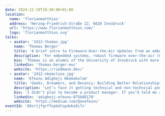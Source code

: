 ```yaml
---
date: 2024-12-19T18:30:00+01:00
location:
  name: 'florianmatthias'
  address: 'Herzog-Friedrich-Straße 22, 6020 Innsbruck'
  url: 'https://www.florianmatthias.com/'
  logo: 'florianmatthias.svg'
talks:
  - avatar: '2412-thomas.jpg'
    name: 'Thomas Berger'
    title: 'A brief intro to Firmware-Over-the-Air Updates from an embedded device perspective'
    description: 'For embedded systems, robust firmware over-the-air (OTA) updates are essential. They ensure data protection, update integrity, and fast recovery from failures or attacks. As connected devices grow, fail-safe OTA updates are increasingly critical to prevent unauthorized access and system disruptions. Thomas will give a brief overview of the basic principles and some of the challenges.'
    bio: 'Thomas is an alumni of the University of Innsbruck with more than 15 years of experience in IoT in various industries. He started his career at General Electrics Healthcare as a C++ developer in the field of X-ray machine connectivity. His interest in the connectivity topic brought him to a measurement device manufacturer, which he led as General Manager for the last 4 years, before moving to a Munich based IoT consulting company called Concept Reply GmbH, where he is currently responsible for the Embedded Development department as Senior Manager.'
    linkedin: 'thomas-berger-muc'
    website: 'https://riedmann.dev/'
  - avatar: '2412-nkemclose.jpg'
    name: 'Efeunu Adigheji Nkemakolam'
    title: 'Geeks, Dreamers, and Decency: Building Better Relationships in Tech'
    description: 'Let’s face it getting technical and non-technical people to work seamlessly together can feel like herding cats, but it doesn’t have to be that way. Drawing from years of navigating the chaotic but rewarding world of product management (and yes, babysitting engineers), this talk dives into the art of bridging the gap between “geeks” and “non-geeks” in tech. We’ll explore real-world strategies for fostering better collaboration, sprinkled with humor, a dash of personal experience, and one guiding principle: being decent human beings goes a long way. Whether you’re the tech wizard or the big-picture dreamer, you’ll walk away with practical tips and maybe even a few laughs. Let’s turn the “us vs. them” dynamic into a team win. Ready to dive in? Let’s do this!'
    bio: 'I didn’t plan to become a product manager. If you’d told me about product management five years ago, I probably would’ve smiled and nodded like I knew what it was, only to Google it later. But somehow, this role found me while I was working as a UI designer for a startup. Fast forward to today, I’ve worked as a product manager at companies of all stages. And no, I’m not a project manager please stop asking. My days are a mix of babysitting software engineers, being the voice of reason to leadership teams, and occasionally pretending I have all the answers. When I’m not doing that, you’ll find me escaping reality through cooking, anime, and video games. I’m currently pursuing my master’s degree at the University of Innsbruck, diving deeper into all things tech and strategy. Today, I want to share some hard-earned lessons on building better relationships between technical and non-technical people lessons that start with one simple thing: being decent to each other. '
    linkedin: 'adigheji-efeunu-875b88170'
    website: 'https://medium.com/@anefeunu'
eventId: '69srtjfqrffnpbdtspdebs8i7s'
---
```

